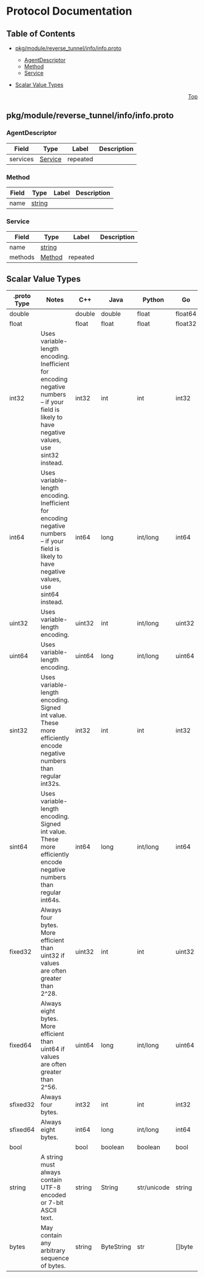 # Protocol Documentation
<a name="top"></a>

## Table of Contents

- [pkg/module/reverse_tunnel/info/info.proto](#pkg_module_reverse_tunnel_info_info-proto)
    - [AgentDescriptor](#gitlab-agent-reverse_tunnel-info-AgentDescriptor)
    - [Method](#gitlab-agent-reverse_tunnel-info-Method)
    - [Service](#gitlab-agent-reverse_tunnel-info-Service)
  
- [Scalar Value Types](#scalar-value-types)



<a name="pkg_module_reverse_tunnel_info_info-proto"></a>
<p align="right"><a href="#top">Top</a></p>

## pkg/module/reverse_tunnel/info/info.proto



<a name="gitlab-agent-reverse_tunnel-info-AgentDescriptor"></a>

### AgentDescriptor



| Field | Type | Label | Description |
| ----- | ---- | ----- | ----------- |
| services | [Service](#gitlab-agent-reverse_tunnel-info-Service) | repeated |  |






<a name="gitlab-agent-reverse_tunnel-info-Method"></a>

### Method



| Field | Type | Label | Description |
| ----- | ---- | ----- | ----------- |
| name | [string](#string) |  |  |






<a name="gitlab-agent-reverse_tunnel-info-Service"></a>

### Service



| Field | Type | Label | Description |
| ----- | ---- | ----- | ----------- |
| name | [string](#string) |  |  |
| methods | [Method](#gitlab-agent-reverse_tunnel-info-Method) | repeated |  |





 

 

 

 



## Scalar Value Types

| .proto Type | Notes | C++ | Java | Python | Go | C# | PHP | Ruby |
| ----------- | ----- | --- | ---- | ------ | -- | -- | --- | ---- |
| <a name="double" /> double |  | double | double | float | float64 | double | float | Float |
| <a name="float" /> float |  | float | float | float | float32 | float | float | Float |
| <a name="int32" /> int32 | Uses variable-length encoding. Inefficient for encoding negative numbers – if your field is likely to have negative values, use sint32 instead. | int32 | int | int | int32 | int | integer | Bignum or Fixnum (as required) |
| <a name="int64" /> int64 | Uses variable-length encoding. Inefficient for encoding negative numbers – if your field is likely to have negative values, use sint64 instead. | int64 | long | int/long | int64 | long | integer/string | Bignum |
| <a name="uint32" /> uint32 | Uses variable-length encoding. | uint32 | int | int/long | uint32 | uint | integer | Bignum or Fixnum (as required) |
| <a name="uint64" /> uint64 | Uses variable-length encoding. | uint64 | long | int/long | uint64 | ulong | integer/string | Bignum or Fixnum (as required) |
| <a name="sint32" /> sint32 | Uses variable-length encoding. Signed int value. These more efficiently encode negative numbers than regular int32s. | int32 | int | int | int32 | int | integer | Bignum or Fixnum (as required) |
| <a name="sint64" /> sint64 | Uses variable-length encoding. Signed int value. These more efficiently encode negative numbers than regular int64s. | int64 | long | int/long | int64 | long | integer/string | Bignum |
| <a name="fixed32" /> fixed32 | Always four bytes. More efficient than uint32 if values are often greater than 2^28. | uint32 | int | int | uint32 | uint | integer | Bignum or Fixnum (as required) |
| <a name="fixed64" /> fixed64 | Always eight bytes. More efficient than uint64 if values are often greater than 2^56. | uint64 | long | int/long | uint64 | ulong | integer/string | Bignum |
| <a name="sfixed32" /> sfixed32 | Always four bytes. | int32 | int | int | int32 | int | integer | Bignum or Fixnum (as required) |
| <a name="sfixed64" /> sfixed64 | Always eight bytes. | int64 | long | int/long | int64 | long | integer/string | Bignum |
| <a name="bool" /> bool |  | bool | boolean | boolean | bool | bool | boolean | TrueClass/FalseClass |
| <a name="string" /> string | A string must always contain UTF-8 encoded or 7-bit ASCII text. | string | String | str/unicode | string | string | string | String (UTF-8) |
| <a name="bytes" /> bytes | May contain any arbitrary sequence of bytes. | string | ByteString | str | []byte | ByteString | string | String (ASCII-8BIT) |

